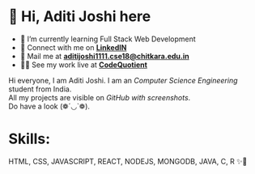 # 👋 Hi, Aditi Joshi here
- 🌱 I’m currently learning Full Stack Web Development
- 🌷 Connect with me on **[LinkedIN](https://www.linkedin.com/in/aditi-joshi-285135168)**
- 📧 Mail me at **aditijoshi1111.cse18@chitkara.edu.in**
- 🐱‍🏍 See my work live at **[CodeQuotient](https://codequotient.com/profile/aditi)**

Hi everyone, I am Aditi Joshi. I am an *Computer Science Engineering* student from India.<br/>
All my projects are visible on *GitHub with screenshots*.<br/> 
Do have a look (❁´◡`❁).

# Skills:
HTML, CSS, JAVASCRIPT, REACT, NODEJS, MONGODB, JAVA, C, R ✨🤩

<!---
aditijoshi1111/aditijoshi1111 is a ✨ special ✨ repository because its `README.md` (this file) appears on your GitHub profile.
You can click the Preview link to take a look at your changes.
--->

